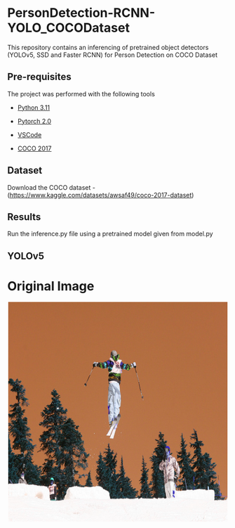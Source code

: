# PersonDetection-RCNN-YOLO_COCODataset

This repository contains an inferencing of pretrained object detectors (YOLOv5, SSD and Faster RCNN) for Person Detection on COCO Dataset

## Pre-requisites

The project was performed with the following tools

- [Python 3.11](https://www.python.org/downloads/release/python-3110/)

- [Pytorch 2.0](https://pytorch.org/)

- [VSCode](https://code.visualstudio.com/)

- [COCO 2017](https://cocodataset.org/#home)
  

## Dataset

Download the COCO dataset - (https://www.kaggle.com/datasets/awsaf49/coco-2017-dataset)

## Results

Run the inference.py file using a pretrained model given from model.py

## YOLOv5

# Original Image
<p align="center"> <img src="https://github.com/AkshayLaddha943/PersonDetection-RCNN-YOLO_COCODataset/blob/main/Output/Original_Image.PNG" height="500" width=500" alt="turtlebot3_simulation">
<br/>
